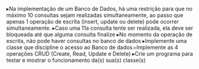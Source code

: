 ▸Na implementação de um Banco de Dados, há uma restrição para que no máximo 10 consultas sejam realizadas simultaneamente, ao passo que apenas 1 operação de escrita (insert, update ou delete) pode ocorrer simultaneamente. ▸Caso uma 11a consulta tente ser realizada, ela deve ser bloqueada até que alguma consulta finalize ▸No momento da operação de escrita, não pode haver consultas no banco de dados ▸Implemente uma classe que discipline o acesso ao Banco de dados ▹Implemente as 4 operações CRUD (Create, Read, Update e Delete) ▸Crie um programa para testar e mostrar o funcionamento da(s) sua(s) classe(s)
